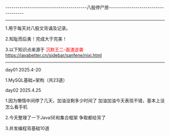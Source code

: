 ----------------------------------------八股停尸房------------------------------------

------------------------------------------------------------------

1.用于每天对八股文背诵及记录。

2.知耻而后勇！完成大于完美！

3.以下知识点来源于 <font color='red'>沉默王二-面渣逆袭 https://javabetter.cn/sidebar/sanfene/nixi.html</font>



-----------------------

day01 2025.4-20

1.MySQL基础+架构（共23道）



day02 2025.4.25

1.因为懒惰中间停了几天，加油没剩多少时间了 加油加油今天表现不错，基本上没怎么看手机

2.今天整理了一下JavaSE和集合框架 争取都给背了

3.并发编程背基础10道
